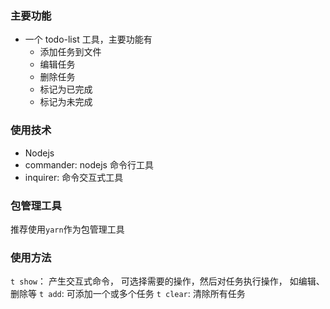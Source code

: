### 主要功能

- 一个 todo-list 工具，主要功能有
  - 添加任务到文件
  - 编辑任务
  - 删除任务
  - 标记为已完成
  - 标记为未完成

### 使用技术

- Nodejs
- commander: nodejs 命令行工具
- inquirer: 命令交互式工具

### 包管理工具

推荐使用`yarn`作为包管理工具

### 使用方法

`t show`： 产生交互式命令， 可选择需要的操作，然后对任务执行操作， 如编辑、删除等
`t add`: 可添加一个或多个任务
`t clear`: 清除所有任务
